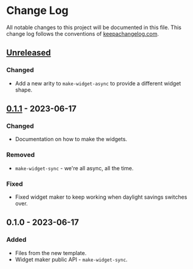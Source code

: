 # Change Log
All notable changes to this project will be documented in this file. This change log follows the conventions of [keepachangelog.com](http://keepachangelog.com/).

## [Unreleased]
### Changed
- Add a new arity to `make-widget-async` to provide a different widget shape.

## [0.1.1] - 2023-06-17
### Changed
- Documentation on how to make the widgets.

### Removed
- `make-widget-sync` - we're all async, all the time.

### Fixed
- Fixed widget maker to keep working when daylight savings switches over.

## 0.1.0 - 2023-06-17
### Added
- Files from the new template.
- Widget maker public API - `make-widget-sync`.

[Unreleased]: https://sourcehost.site/your-name/tailor-template/compare/0.1.1...HEAD
[0.1.1]: https://sourcehost.site/your-name/tailor-template/compare/0.1.0...0.1.1

